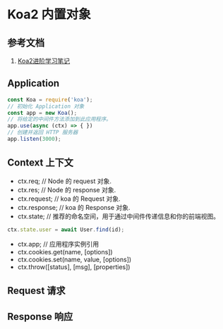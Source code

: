 # Koa2 内置对象

## 参考文档
1. [Koa2进阶学习笔记](https://chenshenhai.github.io/koa2-note/)

## Application
```js
const Koa = require('koa');
// 初始化 Application 对象
const app = new Koa();
// 将给定的中间件方法添加到此应用程序。
app.use(async (ctx) => { })
// 创建并返回 HTTP 服务器
app.listen(3000);
```

## Context 上下文
- ctx.req;  // Node 的 request 对象.
- ctx.res;  // Node 的 response 对象.
- ctx.request;  // koa 的 Request 对象.
- ctx.response; // koa 的 Response 对象.
- ctx.state;  // 推荐的命名空间，用于通过中间件传递信息和你的前端视图。
```js
ctx.state.user = await User.find(id);
```
- ctx.app;  // 应用程序实例引用
- ctx.cookies.get(name, [options])
- ctx.cookies.set(name, value, [options])
- ctx.throw([status], [msg], [properties])

## Request 请求

## Response 响应
